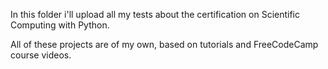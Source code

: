 In this folder i'll upload all my tests about the certification on Scientific Computing with Python.

All of these projects are of my own, based on tutorials and FreeCodeCamp course videos.
